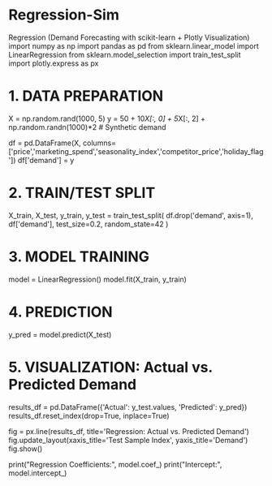 # Regression-Sim
Regression (Demand Forecasting with scikit-learn + Plotly Visualization)
import numpy as np
import pandas as pd
from sklearn.linear_model import LinearRegression
from sklearn.model_selection import train_test_split
import plotly.express as px

# 1. DATA PREPARATION
X = np.random.rand(1000, 5)
y = 50 + 10*X[:, 0] + 5*X[:, 2] + np.random.randn(1000)*2  # Synthetic demand

df = pd.DataFrame(X, columns=['price','marketing_spend','seasonality_index','competitor_price','holiday_flag'])
df['demand'] = y

# 2. TRAIN/TEST SPLIT
X_train, X_test, y_train, y_test = train_test_split(
    df.drop('demand', axis=1),
    df['demand'],
    test_size=0.2,
    random_state=42
)

# 3. MODEL TRAINING
model = LinearRegression()
model.fit(X_train, y_train)

# 4. PREDICTION
y_pred = model.predict(X_test)

# 5. VISUALIZATION: Actual vs. Predicted Demand
results_df = pd.DataFrame({'Actual': y_test.values, 'Predicted': y_pred})
results_df.reset_index(drop=True, inplace=True)

fig = px.line(results_df, title='Regression: Actual vs. Predicted Demand')
fig.update_layout(xaxis_title='Test Sample Index', yaxis_title='Demand')
fig.show()

print("Regression Coefficients:", model.coef_)
print("Intercept:", model.intercept_)
